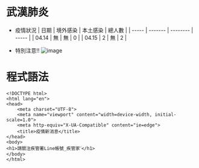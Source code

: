 # 武漢肺炎
* 疫情狀況
|  日期  | 境外感染 | 本土感染 | 總人數 |
| ----- | ------- | -------- | ----- |
| 04.14 |   無    |   無     |   0   |
| 04.15 |   2     |   無     |   2   |

* 特別注意!!
![image](https://scontent-sjc3-1.xx.fbcdn.net/v/t1.0-9/p960x960/93839058_10158040214443407_2154749701872680960_o.jpg?_nc_cat=104&_nc_sid=8024bb&_nc_oc=AQlgvic9gfFSsvoZbDnSbNTT_6hptACT3hlXDT2nxakAd6SJZQ88U6NvfOUjXgsZxH0&_nc_ht=scontent-sjc3-1.xx&_nc_tp=6&oh=14e8c3a345355a0bb70c11886bf381fe&oe=5EBDCF8E)

# 程式語法
    <!DOCTYPE html>
    <html lang="en">
    <head>
        <meta charset="UTF-8">
        <meta name="viewport" content="width=device-width, initial-scale=1.0">
        <meta http-equiv="X-UA-Compatible" content="ie=edge">
        <title>疫情新消息</title>
    </head>
    <body>
    <h1>請關注疾管署Line帳號_疾管家ˊ</h1>
    </body>
    </html>
